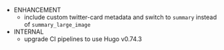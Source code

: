 - ENHANCEMENT
  - include custom twitter-card metadata and switch to `summary` instead of `summary_large_image`
- INTERNAL
  - upgrade CI pipelines to use Hugo v0.74.3
